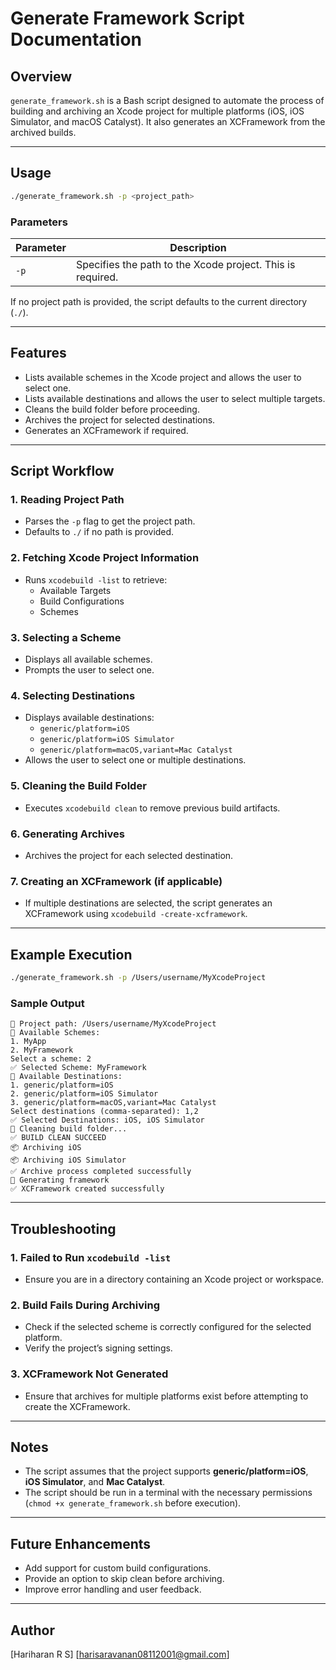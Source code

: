 # Generate Framework Script Documentation

## Overview
`generate_framework.sh` is a Bash script designed to automate the process of building and archiving an Xcode project for multiple platforms (iOS, iOS Simulator, and macOS Catalyst). It also generates an XCFramework from the archived builds.

---

## Usage
```sh
./generate_framework.sh -p <project_path>
```

### Parameters
| Parameter | Description |
|-----------|-------------|
| `-p` | Specifies the path to the Xcode project. This is required. |

If no project path is provided, the script defaults to the current directory (`./`).

---

## Features
- Lists available schemes in the Xcode project and allows the user to select one.
- Lists available destinations and allows the user to select multiple targets.
- Cleans the build folder before proceeding.
- Archives the project for selected destinations.
- Generates an XCFramework if required.

---

## Script Workflow
### 1. **Reading Project Path**
- Parses the `-p` flag to get the project path.
- Defaults to `./` if no path is provided.

### 2. **Fetching Xcode Project Information**
- Runs `xcodebuild -list` to retrieve:
  - Available Targets
  - Build Configurations
  - Schemes

### 3. **Selecting a Scheme**
- Displays all available schemes.
- Prompts the user to select one.

### 4. **Selecting Destinations**
- Displays available destinations:
  - `generic/platform=iOS`
  - `generic/platform=iOS Simulator`
  - `generic/platform=macOS,variant=Mac Catalyst`
- Allows the user to select one or multiple destinations.

### 5. **Cleaning the Build Folder**
- Executes `xcodebuild clean` to remove previous build artifacts.

### 6. **Generating Archives**
- Archives the project for each selected destination.

### 7. **Creating an XCFramework (if applicable)**
- If multiple destinations are selected, the script generates an XCFramework using `xcodebuild -create-xcframework`.

---

## Example Execution
```sh
./generate_framework.sh -p /Users/username/MyXcodeProject
```

### Sample Output
```
📂 Project path: /Users/username/MyXcodeProject
📌 Available Schemes:
1. MyApp
2. MyFramework
Select a scheme: 2
✅ Selected Scheme: MyFramework
📌 Available Destinations:
1. generic/platform=iOS
2. generic/platform=iOS Simulator
3. generic/platform=macOS,variant=Mac Catalyst
Select destinations (comma-separated): 1,2
✅ Selected Destinations: iOS, iOS Simulator
🧹 Cleaning build folder...
✅ BUILD CLEAN SUCCEED
📦 Archiving iOS
📦 Archiving iOS Simulator
✅ Archive process completed successfully
🔨 Generating framework
✅ XCFramework created successfully
```

---

## Troubleshooting
### 1. **Failed to Run `xcodebuild -list`**
- Ensure you are in a directory containing an Xcode project or workspace.

### 2. **Build Fails During Archiving**
- Check if the selected scheme is correctly configured for the selected platform.
- Verify the project’s signing settings.

### 3. **XCFramework Not Generated**
- Ensure that archives for multiple platforms exist before attempting to create the XCFramework.

---

## Notes
- The script assumes that the project supports **generic/platform=iOS**, **iOS Simulator**, and **Mac Catalyst**.
- The script should be run in a terminal with the necessary permissions (`chmod +x generate_framework.sh` before execution).

---

## Future Enhancements
- Add support for custom build configurations.
- Provide an option to skip clean before archiving.
- Improve error handling and user feedback.

---

## Author
[Hariharan R S]
[harisaravanan08112001@gmail.com]

